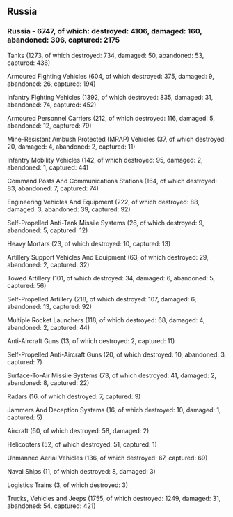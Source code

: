 
 
 ## Russia
 
 ### Russia - 6747, of which: destroyed: 4106, damaged: 160, abandoned: 306, captured: 2175

 

 

 Tanks (1273, of which destroyed: 734, damaged: 50, abandoned: 53, captured: 436)

 Armoured Fighting Vehicles (604, of which destroyed: 375, damaged: 9, abandoned: 26, captured: 194)

 Infantry Fighting Vehicles (1392, of which destroyed: 835, damaged: 31, abandoned: 74, captured: 452)

 Armoured Personnel Carriers (212, of which destroyed: 116, damaged: 5, abandoned: 12, captured: 79)

 Mine-Resistant Ambush Protected (MRAP) Vehicles (37, of which destroyed: 20, damaged: 4, abandoned: 2, captured: 11)

 Infantry Mobility Vehicles (142, of which destroyed: 95, damaged: 2, abandoned: 1, captured: 44)

 Command Posts And Communications Stations (164, of which destroyed: 83, abandoned: 7, captured: 74)

 Engineering Vehicles And Equipment (222, of which destroyed: 88, damaged: 3, abandoned: 39, captured: 92)

 Self-Propelled Anti-Tank Missile Systems (26, of which destroyed: 9, abandoned: 5, captured: 12)

 Heavy Mortars (23, of which destroyed: 10, captured: 13)

 Artillery Support Vehicles And Equipment (63, of which destroyed: 29, abandoned: 2, captured: 32)

 Towed Artillery (101, of which destroyed: 34, damaged: 6, abandoned: 5, captured: 56)

 Self-Propelled Artillery (218, of which destroyed: 107, damaged: 6, abandoned: 13, captured: 92)

 Multiple Rocket Launchers (118, of which destroyed: 68, damaged: 4, abandoned: 2, captured: 44)

 Anti-Aircraft Guns (13, of which destroyed: 2, captured: 11)

 Self-Propelled Anti-Aircraft Guns (20, of which destroyed: 10, abandoned: 3, captured: 7)

 Surface-To-Air Missile Systems (73, of which destroyed: 41, damaged: 2, abandoned: 8, captured: 22)

 Radars (16, of which destroyed: 7, captured: 9)

 Jammers And Deception Systems (16, of which destroyed: 10, damaged: 1, captured: 5)

 Aircraft (60, of which destroyed: 58, damaged: 2)

 Helicopters (52, of which destroyed: 51, captured: 1)

 Unmanned Aerial Vehicles (136, of which destroyed: 67, captured: 69)

 Naval Ships (11, of which destroyed: 8, damaged: 3)

 Logistics Trains (3, of which destroyed: 3)

 Trucks, Vehicles and Jeeps (1755, of which destroyed: 1249, damaged: 31, abandoned: 54, captured: 421)

